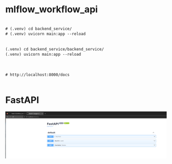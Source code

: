 # mlflow_workflow_api



```dash

# (.venv) cd backend_service/
# (.venv) uvicorn main:app --reload


(.venv) cd backend_service/backend_service/
(.venv) uvicorn main:app --reload



# http://localhost:8000/docs


```


# FastAPI


![local_host](./assets/localhost_docs.png)












